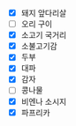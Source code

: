 - [x] 돼지 앞다리살
- [ ] 오리 구이
- [x] 소고기 국거리
- [x] 소불고기감
- [x] 두부
- [x] 대파
- [x] 감자
- [ ] 콩나물
- [x] 비엔나 소시지
- [x] 파프리카
